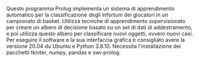 Questo programma Prolog implementa un sistema di apprendimento automatico per la classificazione degli infortuni dei giocatori in un campionato di basket. 
Utilizza tecniche di apprendimento supervisionato per creare un albero di decisione basato su un set di dati di addestramento, 
e poi utilizza questo albero per classificare nuovi oggetti, ovvero nuovi casi.
Per eseguire il software e la sua interfaccia grafica è consigliato avere la versione 20.04 du Ubuntu e Python 3.8.10.
Necessita l'installazione dei pacchetti tkinter, numpy, pandas e swi-prolog.
